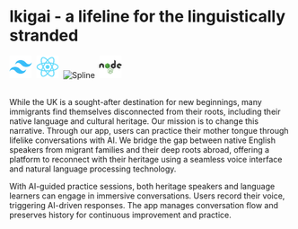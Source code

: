 # Ikigai - a lifeline for the linguistically stranded

<div>
  <img src="https://github.com/devicons/devicon/blob/master/icons/tailwindcss/tailwindcss-original.svg"  title="TailwindCSS" alt="TailwindCSS" width="40" height="40"/>&nbsp;
  <img src="https://github.com/devicons/devicon/blob/master/icons/react/react-original.svg" title="React" alt="React" width="40" height="40"/>&nbsp;
  <img src="https://d33wubrfki0l68.cloudfront.net/6e818a6053f5a11d48f2070de259173df357290c/207d7/_assets/_images/spline_logo.png" title="Spline" alt="Spline" width="40" height="40"/>&nbsp;
  <img src="https://github.com/devicons/devicon/blob/master/icons/nodejs/nodejs-original-wordmark.svg" title="GSAP" alt="GSAP" width="40" height="40"/>&nbsp;
</div>

<br>

While the UK is a sought-after destination for new beginnings, many immigrants find themselves disconnected from their roots, including their native language and cultural heritage. Our mission is to change this narrative. Through our app, users can practice their mother tongue through lifelike conversations with AI. We bridge the gap between native English speakers from migrant families and their deep roots abroad, offering a platform to reconnect with their heritage using a seamless voice interface and natural language processing technology.

With AI-guided practice sessions, both heritage speakers and language learners can engage in immersive conversations. Users record their voice, triggering AI-driven responses. The app manages conversation flow and preserves history for continuous improvement and practice.
